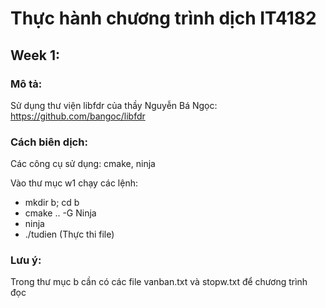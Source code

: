 # Thực hành chương trình dịch IT4182

## Week 1:

### Mô tả:

Sử dụng thư viện libfdr của thầy Nguyễn Bá Ngọc: https://github.com/bangoc/libfdr

### Cách biên dịch:
Các công cụ sử dụng: cmake, ninja


Vào thư mục w1 chạy các lệnh: 
- mkdir b; cd b
- cmake .. -G Ninja
- ninja
- ./tudien (Thực thi file)

### Lưu ý:
Trong thư mục b cần có các file vanban.txt và stopw.txt để chương trình đọc